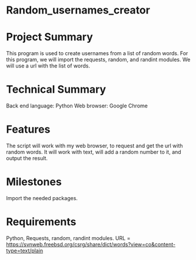 # Random_usernames_creator

# Project Summary
This program is used to create usernames from a list of random words.
For this program, we will import the requests, random, and randint modules.
We will use a url with the list of words.

# Technical Summary
Back end language: Python
Web browser: Google Chrome

# Features
The script will work with my web browser, to request and get the url with
random words. It will work with text, will add a random number to it, and
output the result.

# Milestones
Import the needed packages.

# Requirements
Python, 
Requests, random, randint modules.
URL = https://svnweb.freebsd.org/csrg/share/dict/words?view=co&content-type=text/plain

